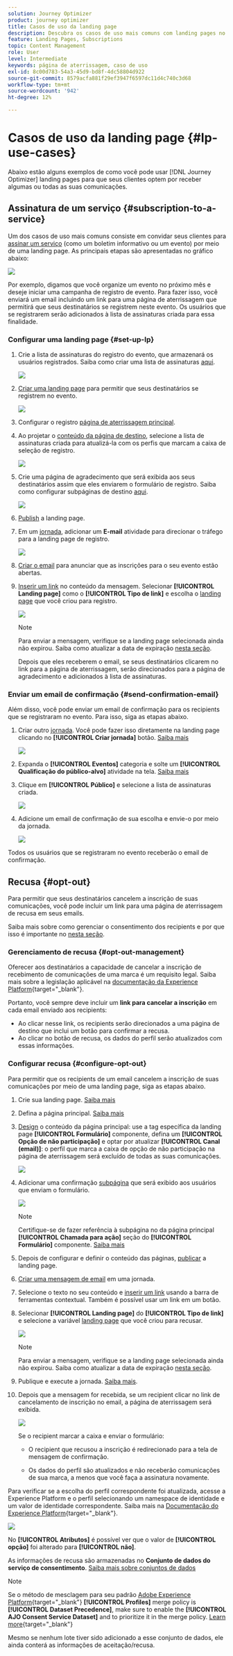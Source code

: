 ```yaml
---
solution: Journey Optimizer
product: journey optimizer
title: Casos de uso da landing page
description: Descubra os casos de uso mais comuns com landing pages no Journey Optimizer
feature: Landing Pages, Subscriptions
topic: Content Management
role: User
level: Intermediate
keywords: página de aterrissagem, caso de uso
exl-id: 8c00d783-54a3-45d9-bd8f-4dc58804d922
source-git-commit: 8579acfa881f29ef3947f6597dc11d4c740c3d68
workflow-type: tm+mt
source-wordcount: '942'
ht-degree: 12%

---
```


# Casos de uso da landing page {#lp-use-cases}

Abaixo estão alguns exemplos de como você pode usar [!DNL Journey Optimizer] landing pages para que seus clientes optem por receber algumas ou todas as suas comunicações.

## Assinatura de um serviço {#subscription-to-a-service}

Um dos casos de uso mais comuns consiste em convidar seus clientes para [assinar um serviço](subscription-list.md) (como um boletim informativo ou um evento) por meio de uma landing page. As principais etapas são apresentadas no gráfico abaixo:

![](assets/lp_subscription-uc.png)

Por exemplo, digamos que você organize um evento no próximo mês e deseje iniciar uma campanha de registro de evento<!--to keep your customers that are interested updated on that event-->. Para fazer isso, você enviará um email incluindo um link para uma página de aterrissagem que permitirá que seus destinatários se registrem neste evento. Os usuários que se registrarem serão adicionados à lista de assinaturas criada para essa finalidade.

### Configurar uma landing page {#set-up-lp}

1. Crie a lista de assinaturas do registro do evento, que armazenará os usuários registrados. Saiba como criar uma lista de assinaturas [aqui](subscription-list.md#define-subscription-list).

   ![](assets/lp_subscription-uc-list.png)

1. [Criar uma landing page](create-lp.md) para permitir que seus destinatários se registrem no evento.

   ![](assets/lp_create-lp-details.png)

1. Configurar o registro [página de aterrissagem principal](create-lp.md#configure-primary-page).

1. Ao projetar o [conteúdo da página de destino](design-lp.md), selecione a lista de assinaturas criada para atualizá-la com os perfis que marcam a caixa de seleção de registro.

   ![](assets/lp_subscription-uc-lp-list.png)

1. Crie uma página de agradecimento que será exibida aos seus destinatários assim que eles enviarem o formulário de registro. Saiba como configurar subpáginas de destino [aqui](create-lp.md#configure-subpages).

   ![](assets/lp_subscription-uc-thanks.png)

1. [Publish](create-lp.md#publish) a landing page.

1. Em um [jornada](../building-journeys/journey.md), adicionar um **E-mail** atividade para direcionar o tráfego para a landing page de registro.

   ![](assets/lp_subscription-uc-journey.png)

1. [Criar o email](../email/get-started-email-design.md) para anunciar que as inscrições para o seu evento estão abertas.

1. [Inserir um link](../email/message-tracking.md#insert-links) no conteúdo da mensagem. Selecionar **[!UICONTROL Landing page]** como o **[!UICONTROL Tipo de link]** e escolha o [landing page](create-lp.md#configure-primary-page) que você criou para registro.

   ![](assets/lp_subscription-uc-link.png)

   >[!NOTE]
   >
   >Para enviar a mensagem, verifique se a landing page selecionada ainda não expirou. Saiba como atualizar a data de expiração [nesta seção](create-lp.md#configure-primary-page).

   Depois que eles receberem o email, se seus destinatários clicarem no link para a página de aterrissagem, serão direcionados para a página de agradecimento e adicionados à lista de assinaturas.

### Enviar um email de confirmação {#send-confirmation-email}

Além disso, você pode enviar um email de confirmação para os recipients que se registraram no evento. Para isso, siga as etapas abaixo.

1. Criar outro [jornada](../building-journeys/journey.md). Você pode fazer isso diretamente na landing page clicando no **[!UICONTROL Criar jornada]** botão. [Saiba mais](create-lp.md#configure-primary-page)

   ![](assets/lp_subscription-uc-create-journey.png)

1. Expanda o **[!UICONTROL Eventos]** categoria e solte um **[!UICONTROL Qualificação do público-alvo]** atividade na tela. [Saiba mais](../building-journeys/audience-qualification-events.md)

1. Clique em **[!UICONTROL Público]** e selecione a lista de assinaturas criada.

   ![](assets/lp_subscription-uc-confirm-journey.png)

1. Adicione um email de confirmação de sua escolha e envie-o por meio da jornada.

   ![](assets/lp_subscription-uc-confirm-email.png)

Todos os usuários que se registraram no evento receberão o email de confirmação.

<!--The event registration's subscription list tracks the profiles who registered and you can send them targeted event updates.-->

## Recusa {#opt-out}

Para permitir que seus destinatários cancelem a inscrição de suas comunicações, você pode incluir um link para uma página de aterrissagem de recusa em seus emails.

Saiba mais sobre como gerenciar o consentimento dos recipients e por que isso é importante no [nesta seção](../privacy/opt-out.md).

### Gerenciamento de recusa {#opt-out-management}

Oferecer aos destinatários a capacidade de cancelar a inscrição de recebimento de comunicações de uma marca é um requisito legal. Saiba mais sobre a legislação aplicável na [documentação da Experience Platform](https://experienceleague.adobe.com/docs/experience-platform/privacy/regulations/overview.html?lang=pt-BR#regulations){target="_blank"}.

Portanto, você sempre deve incluir um **link para cancelar a inscrição** em cada email enviado aos recipients:

* Ao clicar nesse link, os recipients serão direcionados a uma página de destino que inclui um botão para confirmar a recusa.
* Ao clicar no botão de recusa, os dados do perfil serão atualizados com essas informações.

### Configurar recusa {#configure-opt-out}

Para permitir que os recipients de um email cancelem a inscrição de suas comunicações por meio de uma landing page, siga as etapas abaixo.

1. Crie sua landing page. [Saiba mais](create-lp.md)

1. Defina a página principal. [Saiba mais](create-lp.md#configure-primary-page)

1. [Design](design-lp.md) o conteúdo da página principal: use a tag específica da landing page **[!UICONTROL Formulário]** componente, defina um **[!UICONTROL Opção de não participação]** e optar por atualizar **[!UICONTROL Canal (email)]**: o perfil que marca a caixa de opção de não participação na página de aterrissagem será excluído de todas as suas comunicações.

   ![](assets/lp_opt-out-primary-lp.png)

   <!--You can also build your own landing page and host it on the third-party system of your choice.-->

1. Adicionar uma confirmação [subpágina](create-lp.md#configure-subpages) que será exibido aos usuários que enviam o formulário.

   ![](assets/lp_opt-out-subpage.png)

   >[!NOTE]
   >
   >Certifique-se de fazer referência à subpágina no da página principal **[!UICONTROL Chamada para ação]** seção do **[!UICONTROL Formulário]** componente. [Saiba mais](design-lp.md)

1. Depois de configurar e definir o conteúdo das páginas, [publicar](create-lp.md#publish) a landing page.

1. [Criar uma mensagem de email](../email/get-started-email-design.md) em uma jornada.

1. Selecione o texto no seu conteúdo e [inserir um link](../email/message-tracking.md#insert-links) usando a barra de ferramentas contextual. Também é possível usar um link em um botão.

1. Selecionar **[!UICONTROL Landing page]** do **[!UICONTROL Tipo de link]** e selecione a variável [landing page](create-lp.md#configure-primary-page) que você criou para recusar.

   ![](assets/lp_opt-out-landing-page.png)

   >[!NOTE]
   >
   >Para enviar a mensagem, verifique se a landing page selecionada ainda não expirou. Saiba como atualizar a data de expiração [nesta seção](create-lp.md#configure-primary-page).

1. Publique e execute a jornada. [Saiba mais](../building-journeys/journey.md).

1. Depois que a mensagem for recebida, se um recipient clicar no link de cancelamento de inscrição no email, a página de aterrissagem será exibida.

   ![](assets/lp_opt-out-submit-form.png)

   Se o recipient marcar a caixa e enviar o formulário:

   * O recipient que recusou a inscrição é redirecionado para a tela de mensagem de confirmação.

   * Os dados do perfil são atualizados e não receberão comunicações de sua marca, a menos que você faça a assinatura novamente.

Para verificar se a escolha do perfil correspondente foi atualizada, acesse a Experience Platform e o perfil selecionando um namespace de identidade e um valor de identidade correspondente. Saiba mais na [Documentação do Experience Platform](https://experienceleague.adobe.com/docs/experience-platform/profile/ui/user-guide.html?lang=pt-BR#getting-started){target="_blank"}.

![](assets/lp_opt-out-profile-choice.png)

No **[!UICONTROL Atributos]** é possível ver que o valor de **[!UICONTROL opção]** foi alterado para **[!UICONTROL não]**.

As informações de recusa são armazenadas no **Conjunto de dados do serviço de consentimento**. [Saiba mais sobre conjuntos de dados](../data/get-started-datasets.md)

>[!NOTE]
>
>Se o método de mesclagem para seu padrão [Adobe Experience Platform](https://experienceleague.adobe.com/docs/experience-platform/profile/home.html?lang=pt-BR){target="_blank"} **[!UICONTROL Profiles]** merge policy is **[!UICONTROL Dataset Precedence]**, make sure to enable the **[!UICONTROL AJO Consent Service Dataset]** and to prioritize it in the merge policy. [Learn more](https://experienceleague.adobe.com/docs/experience-platform/profile/merge-policies/ui-guide.html#dataset-precedence-profile){target="_blank"}
>
>Mesmo se nenhum lote tiver sido adicionado a esse conjunto de dados, ele ainda conterá as informações de aceitação/recusa.


<!--

### Other ways to opt out

You can also enable your recipients to unsubscribe whithout using landing pages.

* **One-click opt-out**

    You can add a one-click opt-out link into your email content. This will enable your recipients to quickly unsubscribe from your communications, without being redirected to a landing page where they need to confirm opting out. [Learn more](../privacy/opt-out.md#one-click-opt-out-link)

* **Unsubscribe link in header**

    If the recipients' email client supports displaying an unsubscribe link in the email header, emails sent with [!DNL Journey Optimizer] automatically include this link. [Learn more](../privacy/opt-out.md#unsubscribe-header)

////////


## Leverage landing page submission event {#leverage-lp-event}

You can use information that was submitted on a landing page to send communications to your customers. For example, if a user subscribes to a given subscription list, you can leverage that information to send an email recommending other subscription lists to that user.

To do this, you need to create an event containing the landing page submission information and use it in a journey. Follow the steps below.

1. Go to **[!UICONTROL Administration]** > **[!UICONTROL Configurations]**, and in the **[!UICONTROL Events]** section, select **[!UICONTROL Manage]**.

    ![](assets/lp_subscription-uc-configurations.png)

1. The list of events displays. Select **[!UICONTROL Create Event]**.

    ![](assets/lp_subscription-uc-create-event.png)

1. The event configuration pane opens on the right side of the screen. Configure a rule-based unitary event. [Learn more](../event/about-creating.md)

1. Define the schema: select **[!UICONTROL AJO Email Tracking Experience Event Schema v.1]** (available by default in [!DNL Journey Optimizer]).

    ![](assets/lp_subscription-uc-event-schema.png)

1. In the **[!UICONTROL Fields]** section, select the following elements:

    * **[!UICONTROL _experience]** > **[!UICONTROL customerJourneyManagement]** > **[!UICONTROL messageInteraction]** > **[!UICONTROL Interaction Type]**
    
    * **[!UICONTROL _experience]** > **[!UICONTROL customerJourneyManagement]** > **[!UICONTROL messageInteraction]** > **[!UICONTROL Landing Page Details]** > **[!UICONTROL Landing Page ID]**

    ![](assets/lp_subscription-uc-event-fields.png)

1. Click inside the **[!UICONTROL Event ID condition]** field. Using the simple expression editor, define the condition for the **[!UICONTROL Interaction Type]** and **[!UICONTROL Landing Page ID]** fields. This will be used by the system to identify the events that will trigger your journey.

    ![](assets/lp_subscription-uc-event-id-condition.png)

    >[!NOTE]
    >
    >To find the landing page ID, you can insert the landing page as a link into an email and select the source code from the contextual toolbar to display the landing page information.
    >
    >![](assets/lp_subscription-uc-lp-id.png)

1. Save your changes.

1. Create a [journey](../building-journeys/journey.md). You can do it directly from the landing page by clicking the **[!UICONTROL Create journey]** button. Learn more [here](create-lp.md#configure-primary-page)

    ![](assets/lp_subscription-uc-event-create-journey.png)

1. In the journey, unfold the **[!UICONTROL Events]** category and drop the event that you created into the canvas. Learn more [here](../building-journeys/audience-qualification-events.md)

    ![](assets/lp_subscription-uc-journey-event.png)

1. Unfold the **[!UICONTROL Actions]** category and drop an email action into the canvas.

    ![](assets/lp_subscription-uc-journey-email.png)

///How do you use the information from the event to send an email to the users? -->
